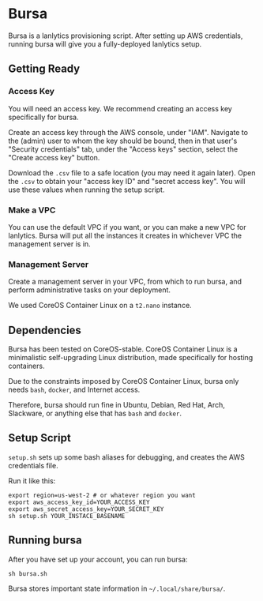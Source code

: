 Bursa
=====

Bursa is a lanlytics provisioning script.
After setting up AWS credentials,
running bursa will give you a fully-deployed lanlytics setup.


Getting Ready
-------------

### Access Key

You will need an access key.
We recommend creating an access key specifically for bursa.

Create an access key through the AWS console, under "IAM".
Navigate to the (admin) user to whom the key should be bound,
then in that user's "Security credentials" tab,
under the "Access keys" section,
select the "Create access key" button.

Download the `.csv` file to a safe location
(you may need it again later).
Open the `.csv` to obtain your "access key ID" and "secret access key".
You will use these values when running the setup script.

### Make a VPC

You can use the default VPC if you want,
or you can make a new VPC for lanlytics.
Bursa will put all the instances it creates
in whichever VPC the management server is in.

### Management Server

Create a management server in your VPC,
from which to run bursa,
and perform administrative tasks on your deployment.

We used CoreOS Container Linux on a `t2.nano` instance.


Dependencies
------------

Bursa has been tested on CoreOS-stable.
CoreOS Container Linux is a minimalistic self-upgrading Linux distribution,
made specifically for hosting containers.

Due to the constraints imposed by CoreOS Container Linux,
bursa only needs `bash`, `docker`, and Internet access.

Therefore,
bursa should run fine in Ubuntu, Debian, Red Hat, Arch, Slackware,
or anything else that has `bash` and `docker`.


Setup Script
-------------

`setup.sh` sets up some bash aliases for debugging,
and creates the AWS credentials file.

Run it like this:

    export region=us-west-2 # or whatever region you want
    export aws_access_key_id=YOUR_ACCESS_KEY
    export aws_secret_access_key=YOUR_SECRET_KEY
    sh setup.sh YOUR_INSTACE_BASENAME


Running bursa
-------------

After you have set up your account, you can run bursa:

    sh bursa.sh

Bursa stores important state information in `~/.local/share/bursa/`.